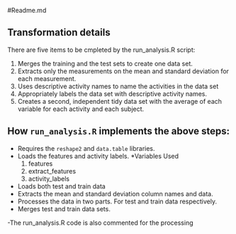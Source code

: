 #Readme.md

## Transformation details

There are five items to be cmpleted by the run_analysis.R script:

1. Merges the training and the test sets to create one data set.
2. Extracts only the measurements on the mean and standard deviation for each measurement.
3. Uses descriptive activity names to name the activities in the data set
4. Appropriately labels the data set with descriptive activity names.
5. Creates a second, independent tidy data set with the average of each variable for each activity and each subject.

## How ```run_analysis.R``` implements the above steps:

* Requires the ```reshape2``` and ```data.table``` libraries.
* Loads the features and activity labels.
	*Variables Used
	1. features
	2. extract_features
	3. activity_labels
* Loads both test and train data
* Extracts the mean and standard deviation column names and data.
* Processes the data in two parts. For test and train data respectively.
* Merges test and train data sets.

-The run_analysis.R code is also commented for the processing
